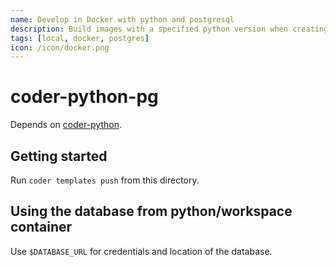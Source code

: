 ```yaml
---
name: Develop in Docker with python and postgresql
description: Build images with a specified python version when creating a workspace, plus a postgres db in a container
tags: [local, docker, postgres]
icon: /icon/docker.png
---
```


# coder-python-pg

Depends on [coder-python](https://github.com/abulte/coder-python).

## Getting started

Run `coder templates push` from this directory.

## Using the database from python/workspace container

Use `$DATABASE_URL` for credentials and location of the database.
